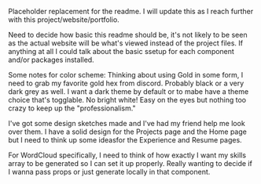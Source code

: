 Placeholder replacement for the readme. I will update this as I reach further with this project/website/portfolio.

Need to decide how basic this readme should be, it's not likely to be seen as the actual website will be what's viewed instead of the project files.
If anything at all I could talk about the basic ssetup for each component and/or packages installed.

Some notes for color scheme:
Thinking about using Gold in some form, I need to grab my favorite gold hex from discord. Probably black or a very dark grey as well. I want a dark theme by default or to mabe have a theme choice that's togglable. No bright white! Easy on the eyes but nothing too crazy to keep up the "professionalism."

I've got some design sketches made and I've had my friend help me look over them. I have a solid design for the Projects page and the Home page but I need to think up some ideasfor the Experience and Resume pages.

For WordCloud specifically, I need to think of how exactly I want my skills array to be generated so I can set it up properly. Really wanting to decide if I wanna pass props or just generate locally in that component.